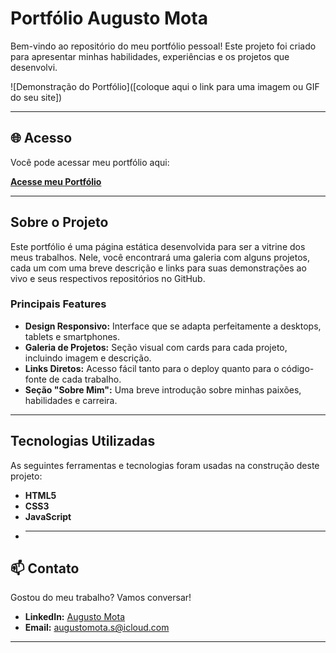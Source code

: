 # Portfólio Augusto Mota

Bem-vindo ao repositório do meu portfólio pessoal! Este projeto foi criado para apresentar minhas habilidades, experiências e os projetos que desenvolvi.

![Demonstração do Portfólio]([coloque aqui o link para uma imagem ou GIF do seu site])


---

## 🌐 Acesso

Você pode acessar meu portfólio aqui:

**[Acesse meu Portfólio](https://augustomotas.github.io/Portfolio/)**

---

## Sobre o Projeto

Este portfólio é uma página estática desenvolvida para ser a vitrine dos meus trabalhos. Nele, você encontrará uma galeria com alguns projetos, cada um com uma breve descrição e links para suas demonstrações ao vivo e seus respectivos repositórios no GitHub.

### Principais Features

* **Design Responsivo:** Interface que se adapta perfeitamente a desktops, tablets e smartphones.
* **Galeria de Projetos:** Seção visual com cards para cada projeto, incluindo imagem e descrição.
* **Links Diretos:** Acesso fácil tanto para o deploy quanto para o código-fonte de cada trabalho.
* **Seção "Sobre Mim":** Uma breve introdução sobre minhas paixões, habilidades e carreira.

---

## Tecnologias Utilizadas

As seguintes ferramentas e tecnologias foram usadas na construção deste projeto:

* **HTML5**
* **CSS3**
* **JavaScript**
* ---

## 📫 Contato

Gostou do meu trabalho? Vamos conversar!

* **LinkedIn:** [Augusto Mota](https://www.linkedin.com/in/augustomotas/)
* **Email:** [augustomota.s@icloud.com](mailto:augustomota.s@icloud.com)

---
